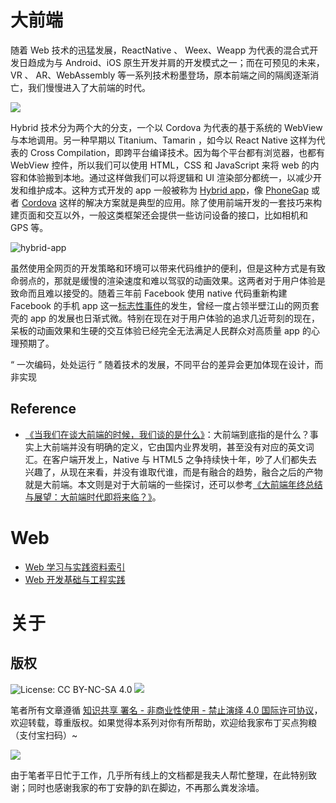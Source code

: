 # 大前端

随着 Web 技术的迅猛发展，ReactNative 、 Weex、Weapp 为代表的混合式开发日趋成为与 Android、iOS 原生开发并肩的开发模式之一；而在可预见的未来，VR 、 AR、WebAssembly 等一系列技术粉墨登场，原本前端之间的隔阂逐渐消亡，我们慢慢进入了大前端的时代。

![](https://coding.net/u/hoteam/p/Cache/git/raw/master/2017/3/1/frontend.png)

Hybrid 技术分为两个大的分支，一个以 Cordova 为代表的基于系统的 WebView 与本地调用。另一种早期以 Titanium、Tamarin ，如今以 React Native 这样为代表的 Cross Compilation，即跨平台编译技术。因为每个平台都有浏览器，也都有 WebView 控件，所以我们可以使用 HTML，CSS 和 JavaScript 来将 web 的内容和体验搬到本地。通过这样做我们可以将逻辑和 UI 渲染部分都统一，以减少开发和维护成本。这种方式开发的 app 一般被称为 [Hybrid app](http://blogs.telerik.com/appbuilder/posts/12-06-14/what-is-a-hybrid-mobile-app-)，像 [PhoneGap](http://phonegap.com) 或者 [Cordova](http://cordova.apache.org) 这样的解决方案就是典型的应用。除了使用前端开发的一套技巧来构建页面和交互以外，一般这类框架还会提供一些访问设备的接口，比如相机和 GPS 等。

![hybrid-app](https://onevcat.com/assets/images/2015/hybrid-app.jpg)

虽然使用全网页的开发策略和环境可以带来代码维护的便利，但是这种方式是有致命弱点的，那就是缓慢的渲染速度和难以驾驭的动画效果。这两者对于用户体验是致命而且难以接受的。随着三年前 Facebook 使用 native 代码重新构建 Facebook 的手机 app 这一[标志性事件](https://www.facebook.com/notes/facebook-engineering/under-the-hood-rebuilding-facebook-for-ios/10151036091753920)的发生，曾经一度占领半壁江山的网页套壳的 app 的发展也日渐式微。特别在现在对于用户体验的追求几近苛刻的现在，呆板的动画效果和生硬的交互体验已经完全无法满足人民群众对高质量 app 的心理预期了。

“ 一次编码，处处运行 ” 随着技术的发展，不同平台的差异会更加体现在设计，而非实现

## Reference

* [《当我们在谈大前端的时候，我们谈的是什么》](http://6me.us/5XC)：大前端到底指的是什么？事实上大前端并没有明确的定义，它由国内业界发明，甚至没有对应的英文词汇。在客户端开发上，Native 与 HTML5 之争持续快十年，吵了人们都失去兴趣了，从现在来看，并没有谁取代谁，而是有融合的趋势，融合之后的产物就是大前端。本文则是对于大前端的一些探讨，还可以参考[《大前端年终总结与展望：大前端时代即将来临？》](http://6me.us/IT58a)。

# Web

* [Web 学习与实践资料索引](https://parg.co/b4T)
* [Web 开发基础与工程实践](https://parg.co/bMe)

# 关于

## 版权

![License: CC BY-NC-SA 4.0](https://img.shields.io/badge/License-CC%20BY--NC--SA%204.0-lightgrey.svg) ![](https://parg.co/bDm)

笔者所有文章遵循 [知识共享 署名 - 非商业性使用 - 禁止演绎 4.0 国际许可协议](https://creativecommons.org/licenses/by-nc-nd/4.0/deed.zh)，欢迎转载，尊重版权。如果觉得本系列对你有所帮助，欢迎给我家布丁买点狗粮（支付宝扫码）~

![](https://github.com/wxyyxc1992/OSS/blob/master/2017/8/1/Buding.jpg?raw=true)

由于笔者平日忙于工作，几乎所有线上的文档都是我夫人帮忙整理，在此特别致谢；同时也感谢我家的布丁安静的趴在脚边，不再那么粪发涂墙。
